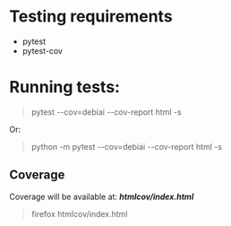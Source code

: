 # Testing requirements

- pytest
- pytest-cov

# Running tests:

> pytest --cov=debiai --cov-report html -s

Or:

> python -m pytest --cov=debiai --cov-report html -s

## Coverage

Coverage will be available at: **_htmlcov/index.html_**

> firefox htmlcov/index.html
